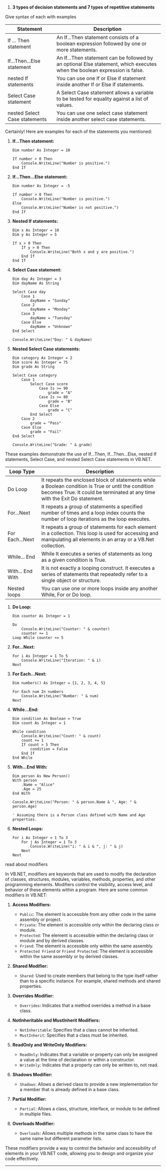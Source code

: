 1) **3 types of decision statements and 7 types of repetitive statements**

Give syntax of each with examples


Statement | Description 
---|---
If ... Then statement | An If...Then statement consists of a boolean expression followed by one or more statements. 
If...Then...Else statement | An If...Then statement can be followed by an optional Else statement, which executes when the boolean expression is false. 
nested If statements | You can use one If or Else if statement inside another If or Else if statements.
Select Case statement | A Select Case statement allows a variable to be tested for equality against a list of values.
nested Select Case statements | You can use one select case statement inside another select case statements. 

Certainly! Here are examples for each of the statements you mentioned:

1. **If...Then statement:**
   ```vb.net
   Dim number As Integer = 10

   If number > 0 Then
       Console.WriteLine("Number is positive.")
   End If
   ```

2. **If...Then...Else statement:**
   ```vb.net
   Dim number As Integer = -5

   If number > 0 Then
       Console.WriteLine("Number is positive.")
   Else
       Console.WriteLine("Number is not positive.")
   End If
   ```

3. **Nested If statements:**
   ```vb.net
   Dim x As Integer = 10
   Dim y As Integer = 5

   If x > 0 Then
       If y > 0 Then
           Console.WriteLine("Both x and y are positive.")
       End If
   End If
   ```

4. **Select Case statement:**
   ```vb.net
   Dim day As Integer = 3
   Dim dayName As String

   Select Case day
       Case 1
           dayName = "Sunday"
       Case 2
           dayName = "Monday"
       Case 3
           dayName = "Tuesday"
       Case Else
           dayName = "Unknown"
   End Select

   Console.WriteLine("Day: " & dayName)
   ```

5. **Nested Select Case statements:**
   ```vb.net
   Dim category As Integer = 2
   Dim score As Integer = 75
   Dim grade As String

   Select Case category
       Case 1
           Select Case score
               Case Is >= 90
                   grade = "A"
               Case Is >= 80
                   grade = "B"
               Case Else
                   grade = "C"
           End Select
       Case 2
           grade = "Pass"
       Case Else
           grade = "Fail"
   End Select

   Console.WriteLine("Grade: " & grade)
   ```

These examples demonstrate the use of If...Then, If...Then...Else, nested If statements, Select Case, and nested Select Case statements in VB.NET.


Loop Type | Description
---|---
Do Loop | It repeats the enclosed block of statements while a Boolean condition is True or until the condition becomes True. It could be terminated at any time with the Exit Do statement.
For...Next | It repeats a group of statements a specified number of times and a loop index counts the number of loop iterations as the loop executes.
For Each...Next | It repeats a group of statements for each element in a collection. This loop is used for accessing and manipulating all elements in an array or a VB.Net collection. 
While... End | While It executes a series of statements as long as a given condition is True. 
With... End With | It is not exactly a looping construct. It executes a series of statements that repeatedly refer to a single object or structure. 
Nested loops | You can use one or more loops inside any another While, For or Do loop.

1. **Do Loop:**
   ```vb.net
   Dim counter As Integer = 1

   Do
       Console.WriteLine("Counter: " & counter)
       counter += 1
   Loop While counter <= 5
   ```

2. **For...Next:**
   ```vb.net
   For i As Integer = 1 To 5
       Console.WriteLine("Iteration: " & i)
   Next
   ```

3. **For Each...Next:**
   ```vb.net
   Dim numbers() As Integer = {1, 2, 3, 4, 5}

   For Each num In numbers
       Console.WriteLine("Number: " & num)
   Next
   ```

4. **While...End:**
   ```vb.net
   Dim condition As Boolean = True
   Dim count As Integer = 1

   While condition
       Console.WriteLine("Count: " & count)
       count += 1
       If count > 5 Then
           condition = False
       End If
   End While
   ```

5. **With...End With:**
   ```vb.net
   Dim person As New Person()
   With person
       .Name = "Alice"
       .Age = 25
   End With

   Console.WriteLine("Person: " & person.Name & ", Age: " & person.Age)

   ' Assuming there is a Person class defined with Name and Age properties.
   ```

6. **Nested Loops:**
   ```vb.net
   For i As Integer = 1 To 3
       For j As Integer = 1 To 3
           Console.WriteLine("i: " & i & ", j: " & j)
       Next
   Next
   ```


read about modifiers

In VB.NET, modifiers are keywords that are used to modify the declaration of classes, structures, modules, variables, methods, properties, and other programming elements. Modifiers control the visibility, access level, and behavior of these elements within a program. Here are some common modifiers in VB.NET:

1. **Access Modifiers:**
   - `Public`: The element is accessible from any other code in the same assembly or project.
   - `Private`: The element is accessible only within the declaring class or module.
   - `Protected`: The element is accessible within the declaring class or module and by derived classes.
   - `Friend`: The element is accessible only within the same assembly.
   - `Protected Friend` or `Friend Protected`: The element is accessible within the same assembly or by derived classes.

2. **Shared Modifier:**
   - `Shared`: Used to create members that belong to the type itself rather than to a specific instance. For example, shared methods and shared properties.

3. **Overrides Modifier:**
   - `Overrides`: Indicates that a method overrides a method in a base class.

4. **NotInheritable and MustInherit Modifiers:**
   - `NotInheritable`: Specifies that a class cannot be inherited.
   - `MustInherit`: Specifies that a class must be inherited.

5. **ReadOnly and WriteOnly Modifiers:**
   - `ReadOnly`: Indicates that a variable or property can only be assigned a value at the time of declaration or within a constructor.
   - `WriteOnly`: Indicates that a property can only be written to, not read.

6. **Shadows Modifier:**
   - `Shadows`: Allows a derived class to provide a new implementation for a member that is already defined in a base class.

7. **Partial Modifier:**
   - `Partial`: Allows a class, structure, interface, or module to be defined in multiple files.

8. **Overloads Modifier:**
   - `Overloads`: Allows multiple methods in the same class to have the same name but different parameter lists.

These modifiers provide a way to control the behavior and accessibility of elements in your VB.NET code, allowing you to design and organize your code effectively.



---